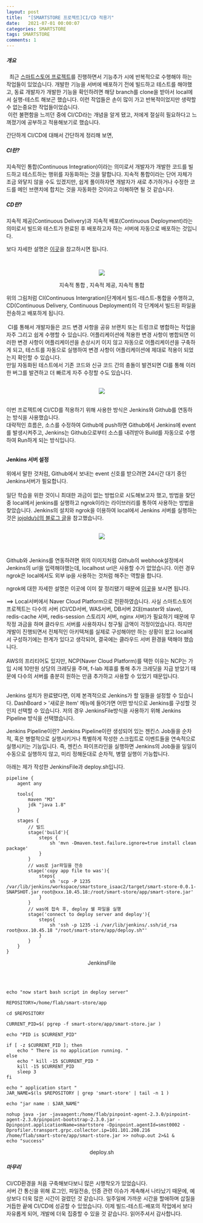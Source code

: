 ```yaml
---
layout: post
title:  "[SMARTSTORE 프로젝트]CI/CD 적용기"
date:   2021-07-01 00:00:07
categories: SMARTSTORE
tags: SMARTSTORE
comments: 1
--- 
```


##### 개요
&nbsp; 최근 [스마트스토어 프로젝트](https://github.com/f-lab-edu/smart-store)를 진행하면서 기능추가 시에 반복적으로 수행해야 하는 작업들이 있었습니다. 개발한 기능을 서버에 배포하기 전에 빌드하고 테스트를 해야했고, 동료 개발자가 개발한 기능을 확인하려면 해당 branch를 clone을 받아서 local에서 실행-테스트 해보곤 했습니다. 이런 작업들은 손이 많이 가고 반복적이었지만 생략할 수 없는중요한 작업들이었습니다. <br>	
&nbsp;이런 불편함을 느끼던 중에 CI/CD라는 개념을 알게 됐고, 저에게 절실히 필요하다고 느껴졌기에 공부하고 적용해보기로 했습니다. 

간단하게 CI/CD에 대해서 간단하게 정리해 보면,<br>  
##### CI란? <br> 
지속적인 통합(Continuous Integration)이라는 의미로서 개발자가 개발한 코드를 빌드하고 테스트하는 행위를 자동화하는 것을 말합니다. 지속적 통합이라는 단어 자체가 조금 와닿지 않을 수도 있겠지만,  쉽게 풀이하자면 개발자가 새로 추가하거나 수정한 코드를 메인 브랜치에 합치는 것을 자동화한 것이라고 이해하면 될 것 같습니다.<br>  

##### CD란?
지속적 제공(Continuous Delivery)과 지속적 배포(Continuous Deployment)라는 의미로서 빌드와 테스트가 완료된 후 배포하고자 하는 서버에 자동으로 배포하는 것입니다.<br> 

보다 자세한 설명은 [이곳](https://www.redhat.com/ko/topics/devops/what-is-ci-cd)을 참고하시면 됩니다.

<br>  
<p  align="center"><img src="https://user-images.githubusercontent.com/37571052/131462566-39f0a3d4-eabe-42e4-b833-29a57e8f5890.png"/></p>
<p align="center">지속적 통합 , 지속적 제공, 지속적 통합</p>  
위의 그림처럼 CI(Continuous Intergration)단계에서 빌드-테스트-통합을 수행하고, CD(Continuous Delivery, Continuous Deployment)의 각 단계에서 빌드된 파일을 전송하고 배포하게 됩니다.
<br> <br> 
&nbsp;CI를 통해서 개발자들은 코드 변경 사항을 공유 브랜치 또는 트렁크로 병합하는 작업을 자주 그리고 쉽게 수행할 수 있습니다. 어플리케이션에 적용한 변경 사항이 병합되면 이러한 변경 사항이 어플리케이션을 손상시키 이지 않고 자동으로 어플리케이션을 구축하게 되고, 테스트를 자동으로 실행하여 변경 사항이 어플리케이션에 제대로 적용이 되었는지 확인할 수 있습니다. <br>   
만일 자동화된 테스트에서 기존 코드와 신규 코드 간의 충돌이 발견되면 CI를 통해 이러한 버그를 발견하고 더 빠르게 자주 수정할 수도 있습니다. 
<br>  <br>  
<p  align="center"><img src="https://user-images.githubusercontent.com/37571052/131769793-0d883347-6ee9-4305-9715-3a81fafdcd3f.png"></p>
<br>  
이번 프로젝트에 CI/CD를 적용하기 위해 사용한 방식은 Jenkins와 Github를 연동하는 방식을 사용했습니다. <br>  
대략적인 흐름은, 소스를 수정하여 Github에 push하면 Github에서 Jenkins에 event를 발생시켜주고, Jenkins는 Github으로부터 소스를 내려받아 Build를 자동으로 수행하여 Run하게 되는 방식입니다. 
<br> <br> 

**Jenkins 서버 설정** <br>  
위에서 말한 것처럼, Github에서 보내는 event 신호를 받으려면 24시간 대기 중인 Jenkins서버가 필요합니다. <br>  
일단 학습을 위한 것이니 최대한 과금이 없는 방법으로 시도해보고자 했고, 방법을 찾던 중 local에서 jenkins를 실행하고 ngrok이라는 라이브러리를 통하여 사용하는 방법을 찾았습니다. Jenkins의 설치와 ngrok을 이용하여 local에서 Jenkins 서버를 실행하는 것은 [jojoldu님의 블로그 글](https://jojoldu.tistory.com/139)을 참고했습니다.
<br> 
<br> 
<p  align="center">
<img src="https://user-images.githubusercontent.com/37571052/131771083-0416ad9b-147a-4a37-a2d8-f7a94d930a66.png"> 
</p>
<br> 


Github와 Jenkins를 연동하려면 위의 이미지처럼 Github의 webhook설정에서 Jenkins의 url을 입력해야했는데, localhost url은 사용할 수가 없었습니다. 이런 경우 ngrok은 local에서도 외부 ip을 사용하는 것처럼 해주는 역할을 합니다. <br>  

ngrok에 대한 자세한 설명은 이곳에 이미 잘 정리됐기 때문에 [이곳](https://blog.outsider.ne.kr/1159)을 보시면 됩니다.

==> Local서버에서 Naver Cloud Platform으로 전환하였습니다. 
사실 스마트스토어 프로젝트는 다수의 서버 (CI/CD서버, WAS서버, DB서버 2대(master와 slave), redis-cache 서버, redis-session 스토리지 서버, nginx 서버)가 필요하기 때문에 
무작정 과금을 하며 클라우드 서버를 사용하자니 청구될 금액이 걱정이었습니다. 하지만 개발이 진행되면서 전체적인 아키텍쳐를 실제로 구성해야만 하는 상황이 왔고 local에서 구성하기에는 한계가 있다고 생각되어, 결국에는 클라우드 서버 환경을 택해야 했습니다. <br>  
AWS의 프리티어도 있지만, NCP(Naver Cloud Platform)를 택한 이유는 NCP는 가입 시에 10만원 상당의 크레딧을 주며, f-lab 제휴를 통해 추가 크레딧을 지급 받았기 때문에 다수의 서버를 충분히 원하는 만큼 추가하고 사용할 수 있었기 때문입니다. 
<br> <br> 

Jenkins 설치가 완료됐다면, 이제 본격적으로 Jenkins가 할 일들을 설정할 수 있습니다. 
DashBoard > '새로운 Item' 메뉴에 들어가면 어떤 방식으로 Jenkins를 구성할 것인지 선택할 수 있습니다. 
저의 경우 JenkinsFile방식을 사용하기 위해 Jenkins Pipeline 방식을 선택했습니다.

Jenkins Pipeline이란?
Jenkins Pipeline이란 생성되어 있는 젠킨스 Job들을 순차적, 혹은 병렬적으로 실행시키거나 특별하게 작성한 스크립트로 이벤트들을 연속적으로 실행시키는 기능입니다.
즉, 젠킨스 파이프라인을 실행하면 Jenkins의 Job들을 일일이 수동으로 실행하지 않고, 미리 정해둔대로 순차적, 병렬 실행이 가능합니다.

아래는 제가 작성한 JenkinsFile과 deploy.sh입니다.
<br> 
```
pipeline {
    agent any
    
    tools{
    	maven "M3"
        jdk "java 1.8"
    }
 
    stages {
        // 빌드 
        stage('build'){
        	steps {
                sh 'mvn -Dmaven.test.failure.ignore=true install clean package' 
            }
        }
        // was로 jar파일을 전송
        stage('copy app file to was'){
        	steps{
        		sh 'scp -P 1235 /var/lib/jenkins/workspace/smartstore_isaac2/target/smart-store-0.0.1-SNAPSHOT.jar root@xxx.10.45.18:/root/smart-store/app/smart-store.jar'
        	}
        }
        // was에 접속 후, deploy 쉘 파일을 실행
        stage('connect to deploy server and deploy'){
        	steps{
        		sh 'ssh -p 1235 -i /var/lib/jenkins/.ssh/id_rsa root@xxx.10.45.18 "/root/smart-store/app/deploy.sh"' 
        	}
        }
    }
}
```
<p align="center">JenkinsFile</p> 
<br> 
<br> 

```
echo "now start bash script in deploy server"

REPOSITORY=/home/flab/smart-store/app

cd $REPOSITORY

CURRENT_PID=$( pgrep -f smart-store/app/smart-store.jar )

echo "PID is $CURRENT_PID"

if [ -z $CURRENT_PID ]; then
	echo " There is no application running. "
else
	echo " kill -15 $CURRENT_PID "
	kill -15 $CURRENT_PID 
	sleep 3
fi

echo " application start "
JAR_NAME=$(ls $REPOSITORY | grep 'smart-store' | tail -n 1 )

echo "jar name : $JAR_NAME"

nohup java -jar -javaagent:/home/flab/pinpoint-agent-2.3.0/pinpoint-agent-2.3.0/pinpoint-bootstrap-2.3.0.jar -Dpinpoint.applicationName=smartstore -Dpinpoint.agentId=smst0002 -Dprofiler.transport.grpc.collector.ip=101.101.208.216 /home/flab/smart-store/app/smart-store.jar >> nohup.out 2>&1 &
echo "success"

```
<p align="center">deploy.sh</p> 


##### 마무리
CI/CD환경을 처음 구축해보다보니 많은 시행착오가 있었습니다. <br> 
서버 간 통신을 위해 로그인, 파일전송, 인증 관련 이슈가 계속해서 나타났기 때문에, 예상보다 더욱 많은 시간이 걸렸던 것 같습니다. 
일주일에 가까운 시간을 할애하며 삽질을 거듭한 끝에 CI/CD에 성공할 수 있었습니다. 
이제 빌드-테스트-배포의 작업에서 보다 자유롭게 되어, 개발에 더욱 집중할 수 있을 것 같습니다. 
읽어주셔서 감사합니다.
